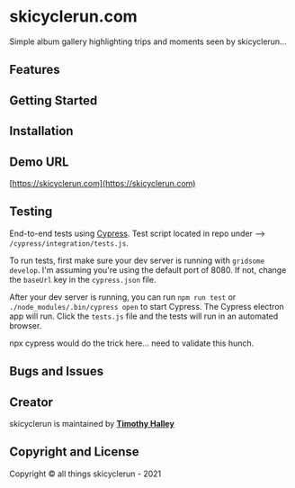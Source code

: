 # skicyclerun.com

Simple album gallery highlighting trips and moments seen by skicyclerun...

## Features

## Getting Started

## Installation
## Demo URL
[https://skicyclerun.com](https://skicyclerun.com)

## Testing

End-to-end tests using [Cypress](https://cypress.io). Test script located in repo under --> `/cypress/integration/tests.js`.

To run tests, first make sure your dev server is running with `gridsome develop`. I'm assuming you're using the default port of 8080. If not, change the `baseUrl` key in the `cypress.json` file.

After your dev server is running, you can run `npm run test` or `./node_modules/.bin/cypress open` to start Cypress. The Cypress electron app will run. Click the `tests.js` file and the tests will run in an automated browser.

npx cypress would do the trick here... need to validate this hunch.

## Bugs and Issues

## Creator

skicyclerun is maintained by **[Timothy Halley](https://www.linkedin.com/in/timothyhalley)**

## Copyright and License

<p>Copyright &copy; all things skicyclerun - 2021</p>
